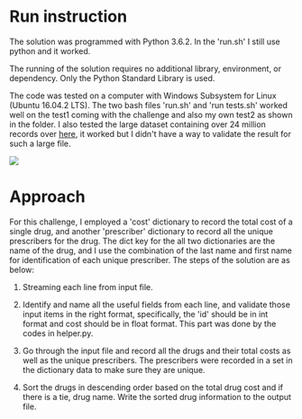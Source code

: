 

# Run instruction

The solution was programmed with Python 3.6.2. In the 'run.sh' I still use python and it worked. 

The running of the solution requires no additional library, environment, or dependency. Only the Python Standard Library is used.

The code was tested on a computer with Windows Subsystem for Linux (Ubuntu 16.04.2 LTS). The two bash files 'run.sh' and 'run tests.sh' worked well on the test1 coming with the challenge and also my own test2 as shown in the folder. I also tested the large dataset containing over 24 million records over [here](https://drive.google.com/file/d/1fxtTLR_Z5fTO-Y91BnKOQd6J0VC9gPO3/view), it worked but I didn't have a way to validate the result for such a large file.

![](http://https://drive.google.com/file/d/1JwA3h2CSGU3OQ-I93VlV_vnwUo7I29IG/view)


# Approach

For this challenge, I employed a 'cost' dictionary to record the total cost of a single drug, and another 'prescriber' dictionary to record all the unique prescribers for the drug. The dict key for the all two dictionaries are the name of the drug, and I use the combination of the last name and first name for identification of each unique prescriber. The steps of the solution are as below:

1. Streaming each line from input file.

2. Identify and name all the useful fields from each line, and validate those input items in the right format, specifically, the 'id' should be in int format and cost should be in float format. This part was done by the codes in helper.py.

3. Go through the input file and record all the drugs and their total costs as well as the unique prescribers. The prescribers were recorded in a set in the dictionary data to make sure they are unique.
 
4. Sort the drugs in descending order based on the total drug cost and if there is a tie, drug name. Write the sorted drug information to the output file.